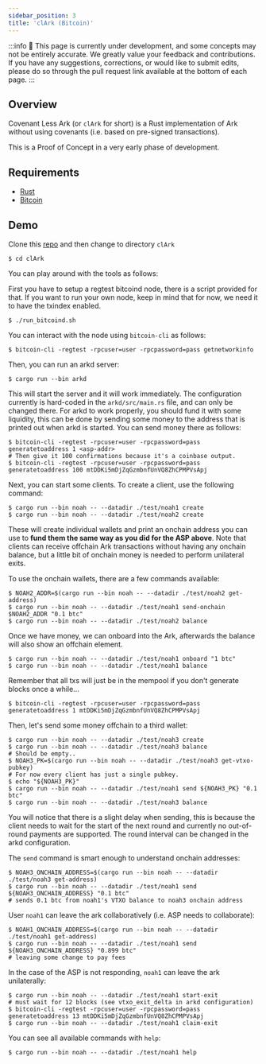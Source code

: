```yaml
---
sidebar_position: 3
title: 'clArk (Bitcoin)'
---
```


:::info
🚧 This page is currently under development, and some concepts may not be entirely accurate. We greatly value your feedback and contributions. If you have any suggestions, corrections, or would like to submit edits, please do so through the pull request link available at the bottom of each page.
:::

## Overview

Covenant Less Ark (or `clArk` for short) is a Rust implementation of Ark without using covenants (i.e. based on pre-signed transactions).

This is a Proof of Concept in a very early phase of development.

## Requirements

- [Rust](https://www.rust-lang.org/tools/install)
- [Bitcoin](https://bitcoin.org/en/download)

## Demo

Clone this [repo](https://github.com/ark-network/ark) and then change to directory `clArk`

```
$ cd clArk
```

You can play around with the tools as follows:

First you have to setup a regtest bitcoind node, there is a script provided for
that. If you want to run your own node, keep in mind that for now, we need it
to have the txindex enabled.

```
$ ./run_bitcoind.sh
```

You can interact with the node using `bitcoin-cli` as follows:

```
$ bitcoin-cli -regtest -rpcuser=user -rpcpassword=pass getnetworkinfo
```

Then, you can run an arkd server:

```
$ cargo run --bin arkd
```

This will start the server and it will work immediately. The configuration
currently is hard-coded in the `arkd/src/main.rs` file, and can only be changed
there. For arkd to work properly, you should fund it with some liquidity, this
can be done by sending some money to the address that is printed out when arkd
is started. You can send money there as follows:

```
$ bitcoin-cli -regtest -rpcuser=user -rpcpassword=pass generatetoaddress 1 <asp-addr>
# Then give it 100 confirmations because it's a coinbase output.
$ bitcoin-cli -regtest -rpcuser=user -rpcpassword=pass generatetoaddress 100 mtDDKi5mDjZqGzmbnfUnVQ8ZhCPMPVsApj
```

Next, you can start some clients. To create a client, use the following command:

```
$ cargo run --bin noah -- --datadir ./test/noah1 create
$ cargo run --bin noah -- --datadir ./test/noah2 create
```

These will create individual wallets and print an onchain address you can use
to **fund them the same way as you did for the ASP above**. Note that clients
can receive offchain Ark transactions without having any onchain balance, but
a little bit of onchain money is needed to perform unilateral exits.

To use the onchain wallets, there are a few commands available:

```
$ NOAH2_ADDR=$(cargo run --bin noah -- --datadir ./test/noah2 get-address)
$ cargo run --bin noah -- --datadir ./test/noah1 send-onchain $NOAH2_ADDR "0.1 btc"
$ cargo run --bin noah -- --datadir ./test/noah2 balance
```

Once we have money, we can onboard into the Ark, afterwards the balance will
also show an offchain element.

```
$ cargo run --bin noah -- --datadir ./test/noah1 onboard "1 btc"
$ cargo run --bin noah -- --datadir ./test/noah1 balance
```

Remember that all txs will just be in the mempool if you don't generate blocks
once a while...

```
$ bitcoin-cli -regtest -rpcuser=user -rpcpassword=pass generatetoaddress 1 mtDDKi5mDjZqGzmbnfUnVQ8ZhCPMPVsApj
```

Then, let's send some money offchain to a third wallet:

```
$ cargo run --bin noah -- --datadir ./test/noah3 create
$ cargo run --bin noah -- --datadir ./test/noah3 balance
# Should be empty..
$ NOAH3_PK=$(cargo run --bin noah -- --datadir ./test/noah3 get-vtxo-pubkey)
# For now every client has just a single pubkey.
$ echo "${NOAH3_PK}"
$ cargo run --bin noah -- --datadir ./test/noah1 send ${NOAH3_PK} "0.1 btc"
$ cargo run --bin noah -- --datadir ./test/noah3 balance
```

You will notice that there is a slight delay when sending, this is because the
client needs to wait for the start of the next round and currently no
out-of-round payments are supported. The round interval can be changed in the
arkd configuration.

The `send` command is smart enough to understand onchain addresses:

```
$ NOAH3_ONCHAIN_ADDRESS=$(cargo run --bin noah -- --datadir ./test/noah3 get-address)
$ cargo run --bin noah -- --datadir ./test/noah1 send ${NOAH3_ONCHAIN_ADDRESS} "0.1 btc"
# sends 0.1 btc from noah1's VTXO balance to noah3 onchain address
```

User `noah1` can leave the ark collaboratively (i.e. ASP needs to collaborate):

```
$ NOAH1_ONCHAIN_ADDRESS=$(cargo run --bin noah -- --datadir ./test/noah1 get-address)
$ cargo run --bin noah -- --datadir ./test/noah1 send ${NOAH3_ONCHAIN_ADDRESS} "0.899 btc"
# leaving some change to pay fees
```

In the case of the ASP is not responding, `noah1` can leave the ark unilaterally:

```
$ cargo run --bin noah -- --datadir ./test/noah1 start-exit
# must wait for 12 blocks (see vtxo_exit_delta in arkd configuration)
$ bitcoin-cli -regtest -rpcuser=user -rpcpassword=pass generatetoaddress 13 mtDDKi5mDjZqGzmbnfUnVQ8ZhCPMPVsApj
$ cargo run --bin noah -- --datadir ./test/noah1 claim-exit
```

You can see all available commands with `help`:

```
$ cargo run --bin noah -- --datadir ./test/noah1 help
```

